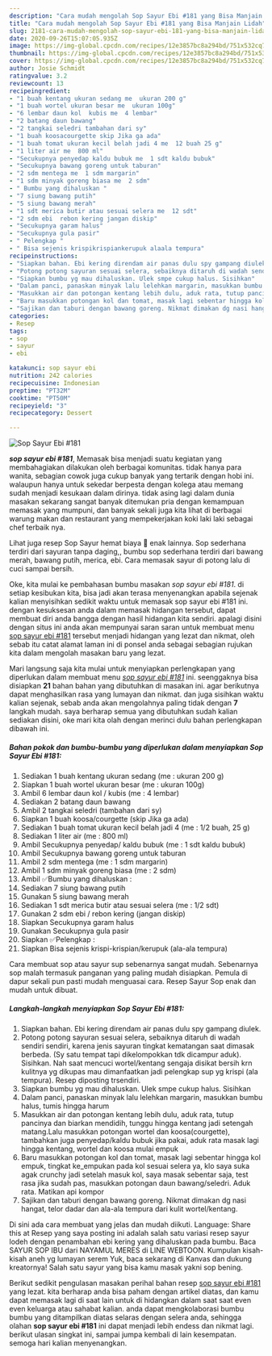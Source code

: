 ```yaml
---
description: "Cara mudah mengolah Sop Sayur Ebi #181 yang Bisa Manjain Lidah"
title: "Cara mudah mengolah Sop Sayur Ebi #181 yang Bisa Manjain Lidah"
slug: 2181-cara-mudah-mengolah-sop-sayur-ebi-181-yang-bisa-manjain-lidah
date: 2020-09-26T15:07:05.935Z
image: https://img-global.cpcdn.com/recipes/12e3857bc8a294bd/751x532cq70/sop-sayur-ebi-181-foto-resep-utama.jpg
thumbnail: https://img-global.cpcdn.com/recipes/12e3857bc8a294bd/751x532cq70/sop-sayur-ebi-181-foto-resep-utama.jpg
cover: https://img-global.cpcdn.com/recipes/12e3857bc8a294bd/751x532cq70/sop-sayur-ebi-181-foto-resep-utama.jpg
author: Josie Schmidt
ratingvalue: 3.2
reviewcount: 13
recipeingredient:
- "1 buah kentang ukuran sedang me  ukuran 200 g"
- "1 buah wortel ukuran besar me  ukuran 100g"
- "6 lembar daun kol  kubis me  4 lembar"
- "2 batang daun bawang"
- "2 tangkai seledri tambahan dari sy"
- "1 buah koosacourgette skip Jika ga ada"
- "1 buah tomat ukuran kecil belah jadi 4 me  12 buah 25 g"
- "1 liter air me  800 ml"
- "Secukupnya penyedap kaldu bubuk me  1 sdt kaldu bubuk"
- "Secukupnya bawang goreng untuk taburan"
- "2 sdm mentega me  1 sdm margarin"
- "1 sdm minyak goreng biasa me  2 sdm"
- " Bumbu yang dihaluskan "
- "7 siung bawang putih"
- "5 siung bawang merah"
- "1 sdt merica butir atau sesuai selera me  12 sdt"
- "2 sdm ebi  rebon kering jangan diskip"
- "Secukupnya garam halus"
- "Secukupnya gula pasir"
- " Pelengkap "
- " Bisa sejenis krispikrispiankerupuk alaala tempura"
recipeinstructions:
- "Siapkan bahan. Ebi kering direndam air panas dulu spy gampang diulek."
- "Potong potong sayuran sesuai selera, sebaiknya ditaruh di wadah sendiri sendiri, karena jenis sayuran tingkat kematangan saat dimasak berbeda. (Sy satu tempat tapi dikelompokkan tdk dicampur aduk). Sisihkan. Nah saat mencuci wortel/kentang sengaja disikat bersih krn kulitnya yg dikupas mau dimanfaatkan jadi pelengkap sup yg krispi (ala tempura). Resep diposting trsendiri."
- "Siapkan bumbu yg mau dihaluskan. Ulek smpe cukup halus. Sisihkan"
- "Dalam panci, panaskan minyak lalu lelehkan margarin, masukkan bumbu halus, tumis hingga harum"
- "Masukkan air dan potongan kentang lebih dulu, aduk rata, tutup pancinya dan biarkan mendidih, tunggu hingga kentang jadi setengah matang.Lalu masukkan potongan wortel dan koosa(courgette), tambahkan juga penyedap/kaldu bubuk jika pakai, aduk rata masak lagi hingga kentang, wortel dan koosa mulai empuk"
- "Baru masukkan potongan kol dan tomat, masak lagi sebentar hingga kol empuk, tingkat ke_empukan pada kol sesuai selera ya, klo saya suka agak crunchy jadi setelah masuk kol, saya masak sebentar saja, test rasa jika sudah pas, masukkan potongan daun bawang/seledri. Aduk rata. Matikan api kompor"
- "Sajikan dan taburi dengan bawang goreng. Nikmat dimakan dg nasi hangat, telor dadar dan ala-ala tempura dari kulit wortel/kentang."
categories:
- Resep
tags:
- sop
- sayur
- ebi

katakunci: sop sayur ebi 
nutrition: 242 calories
recipecuisine: Indonesian
preptime: "PT32M"
cooktime: "PT50M"
recipeyield: "3"
recipecategory: Dessert

---
```



![Sop Sayur Ebi #181](https://img-global.cpcdn.com/recipes/12e3857bc8a294bd/751x532cq70/sop-sayur-ebi-181-foto-resep-utama.jpg)

<b><i>sop sayur ebi #181</i></b>, Memasak bisa menjadi suatu kegiatan yang membahagiakan dilakukan oleh berbagai komunitas. tidak hanya para wanita, sebagian cowok juga cukup banyak yang tertarik dengan hobi ini. walaupun hanya untuk sekedar berpesta dengan kolega atau memang sudah menjadi kesukaan dalam dirinya. tidak asing lagi dalam dunia masakan sekarang sangat banyak ditemukan pria dengan kemampuan memasak yang mumpuni, dan banyak sekali juga kita lihat di berbagai warung makan dan restaurant yang mempekerjakan koki laki laki sebagai chef terbaik nya.

Lihat juga resep Sop Sayur hemat biaya 🤗 enak lainnya. Sop sederhana terdiri dari sayuran tanpa daging,, bumbu sop sederhana terdiri dari bawang merah, bawang putih, merica, ebi. Cara memasak sayur di potong lalu di cuci sampai bersih.

Oke, kita mulai ke pembahasan bumbu masakan <i>sop sayur ebi #181</i>. di setiap kesibukan kita, bisa jadi akan terasa menyenangkan apabila sejenak kalian menyisihkan sedikit waktu untuk memasak sop sayur ebi #181 ini. dengan kesuksesan anda dalam memasak hidangan tersebut, dapat membuat diri anda bangga dengan hasil hidangan kita sendiri. apalagi disini dengan situs ini anda akan mempunyai saran saran untuk membuat menu <u>sop sayur ebi #181</u> tersebut menjadi hidangan yang lezat dan nikmat, oleh sebab itu catat alamat laman ini di ponsel anda sebagai sebagian rujukan kita dalam mengolah masakan baru yang lezat.


Mari langsung saja kita mulai untuk menyiapkan perlengkapan yang diperlukan dalam membuat menu <u><i>sop sayur ebi #181</i></u> ini. seenggaknya bisa disiapkan <b>21</b> bahan bahan yang dibutuhkan di masakan ini. agar berikutnya dapat menghasilkan rasa yang lumayan dan nikmat. dan juga sisihkan waktu kalian sejenak, sebab anda akan mengolahnya paling tidak dengan <b>7</b> langkah mudah. saya berharap semua yang dibutuhkan sudah kalian sediakan disini, oke mari kita olah dengan merinci dulu bahan perlengkapan dibawah ini.

<!--inarticleads1-->

##### Bahan pokok dan bumbu-bumbu yang diperlukan dalam menyiapkan Sop Sayur Ebi #181:

1. Sediakan 1 buah kentang ukuran sedang (me : ukuran 200 g)
1. Siapkan 1 buah wortel ukuran besar (me : ukuran 100g)
1. Ambil 6 lembar daun kol / kubis (me : 4 lembar)
1. Sediakan 2 batang daun bawang
1. Ambil 2 tangkai seledri (tambahan dari sy)
1. Siapkan 1 buah koosa/courgette (skip Jika ga ada)
1. Sediakan 1 buah tomat ukuran kecil belah jadi 4 (me : 1/2 buah, 25 g)
1. Sediakan 1 liter air (me : 800 ml)
1. Ambil Secukupnya penyedap/ kaldu bubuk (me : 1 sdt kaldu bubuk)
1. Ambil Secukupnya bawang goreng untuk taburan
1. Ambil 2 sdm mentega (me : 1 sdm margarin)
1. Ambil 1 sdm minyak goreng biasa (me : 2 sdm)
1. Ambil  ✅Bumbu yang dihaluskan :
1. Sediakan 7 siung bawang putih
1. Gunakan 5 siung bawang merah
1. Sediakan 1 sdt merica butir atau sesuai selera (me : 1/2 sdt)
1. Gunakan 2 sdm ebi / rebon kering (jangan diskip)
1. Siapkan Secukupnya garam halus
1. Gunakan Secukupnya gula pasir
1. Siapkan  ✅Pelengkap :
1. Siapkan  Bisa sejenis krispi-krispian/kerupuk (ala-ala tempura)


Cara membuat sop atau sayur sup sebenarnya sangat mudah. Sebenarnya sop malah termasuk panganan yang paling mudah disiapkan. Pemula di dapur sekali pun pasti mudah menguasai cara. Resep Sayur Sop enak dan mudah untuk dibuat. 

<!--inarticleads2-->

##### Langkah-langkah menyiapkan Sop Sayur Ebi #181:

1. Siapkan bahan. Ebi kering direndam air panas dulu spy gampang diulek.
1. Potong potong sayuran sesuai selera, sebaiknya ditaruh di wadah sendiri sendiri, karena jenis sayuran tingkat kematangan saat dimasak berbeda. (Sy satu tempat tapi dikelompokkan tdk dicampur aduk). Sisihkan. Nah saat mencuci wortel/kentang sengaja disikat bersih krn kulitnya yg dikupas mau dimanfaatkan jadi pelengkap sup yg krispi (ala tempura). Resep diposting trsendiri.
1. Siapkan bumbu yg mau dihaluskan. Ulek smpe cukup halus. Sisihkan
1. Dalam panci, panaskan minyak lalu lelehkan margarin, masukkan bumbu halus, tumis hingga harum
1. Masukkan air dan potongan kentang lebih dulu, aduk rata, tutup pancinya dan biarkan mendidih, tunggu hingga kentang jadi setengah matang.Lalu masukkan potongan wortel dan koosa(courgette), tambahkan juga penyedap/kaldu bubuk jika pakai, aduk rata masak lagi hingga kentang, wortel dan koosa mulai empuk
1. Baru masukkan potongan kol dan tomat, masak lagi sebentar hingga kol empuk, tingkat ke_empukan pada kol sesuai selera ya, klo saya suka agak crunchy jadi setelah masuk kol, saya masak sebentar saja, test rasa jika sudah pas, masukkan potongan daun bawang/seledri. Aduk rata. Matikan api kompor
1. Sajikan dan taburi dengan bawang goreng. Nikmat dimakan dg nasi hangat, telor dadar dan ala-ala tempura dari kulit wortel/kentang.


Di sini ada cara membuat yang jelas dan mudah diikuti. Language: Share this at Resep yang saya posting ini adalah salah satu variasi resep sayur lodeh dengan penambahan ebi kering yang dihaluskan pada bumbu. Baca SAYUR SOP IBU dari NAYAMUL MERES di LINE WEBTOON. Kumpulan kisah-kisah aneh yg lumayan serem Yuk, baca sekarang di Kanvas dan dukung kreatornya! Salah satu sayur yang bisa kamu masak yakni sop bening. 

Berikut sedikit pengulasan masakan perihal bahan resep <u>sop sayur ebi #181</u> yang lezat. kita berharap anda bisa paham dengan artikel diatas, dan kamu dapat memasak lagi di saat lain untuk di hidangkan dalam saat saat even even keluarga atau sahabat kalian. anda dapat mengkolaborasi bumbu bumbu yang ditampilkan diatas selaras dengan selera anda, sehingga olahan <b>sop sayur ebi #181</b> ini dapat menjadi lebih endess dan nikmat lagi. berikut ulasan singkat ini, sampai jumpa kembali di lain kesempatan. semoga hari kalian menyenangkan.
